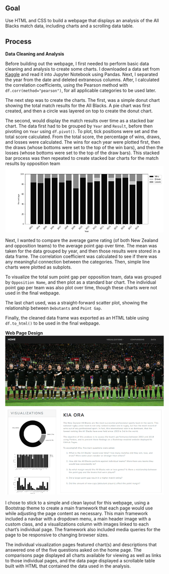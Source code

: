 ## Goal

Use HTML and CSS to build a webpage that displays an analysis of the All Blacks match data, including charts and a scrolling data table. 

## Process

**Data Cleaning and Analysis**

Before building out the webpage, I first needed to perform basic data cleaning and analysis to create some charts. I downloaded a data set from [Kaggle]( https://www.kaggle.com/harryarthur/all-black-match-data20032018) and read it into Jupyter Notebook using Pandas. Next, I separated the year from the date and deleted extraneous columns. After, I calculated the correlation coefficients, using the Pearson method with `df.corr(method="pearson")`, for all applicable categories to be used later. 

The next step was to create the charts. The first, was a simple donut chart showing the total match results for the All Blacks. A pie chart was first created, and then a circle was layered on top to create the donut chart. 

The second, would display the match results over time as a stacked bar chart. The data first had to  be grouped by `Year` and `Result`, before then pivoting on `Year` using `df.pivot()`. To plot, tick positions were set and the total score calculated. From the total score, the percentage of wins, draws, and losses were calculated. The wins for each year were plotted first, then the draws (whose bottoms were set to the top of the win bars), and then the losses (whose bottoms were set to the top of the draw bars). This stacked bar process was then repeated to create stacked bar charts for the match results by opposition team
![results-stacked](https://github.com/lorijta92/web-design-all-blacks/blob/master/Images/results-over-time-stacked.png?raw=true)

Next, I wanted to compare the average game rating (of both New Zealand and opposition teams) to the average point gap over time. The mean was taken for the data grouped by year, and then those results were stored in a data frame. The correlation coefficient was calculated to see if there was any meaningful connection between the categories. Then, simple line charts were plotted as subplots. 

To visualize the total sum point gap per opposition team, data was grouped by `Opposition Name`, and then plot as a standard bar chart. The individual point gap per team was also plot over time, though these charts were not used in the final webpage.

The last chart used, was a straight-forward scatter plot, showing the relationship between `Debutants` and `Point Gap`. 

Finally, the cleaned data frame was exported as an HTML table using `df.to_html()` to be used in the final webpage. 

**Web Page Design**
![landing-page](https://github.com/lorijta92/web-design-all-blacks/blob/master/Images/Assets/landingpage.png?raw=true)

I chose to stick to a simple and clean layout for this webpage, using a Bootstrap theme to create a main framework that each page would use while adjusting the page content as necessary. This main framework included a navbar with a dropdown menu, a main header image with a custom class, and a visualizations column with images linked to each chart’s individual page. The framework also included media queries for the page to be responsive to changing browser sizes. 

The individual visualization pages featured chart(s) and descriptions that answered one of the five questions asked on the home page. The comparisons page displayed all charts available for viewing as well as links to those individual pages, and the data page displayed a scrollable table built with HTML that contained the data used in the analysis. 
